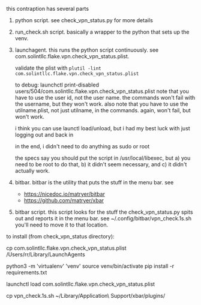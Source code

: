 this contraption has several parts

1. python script. see check_vpn_status.py for more details
2. run_check.sh script. basically a wrapper to the python that sets up the venv.
3. launchagent. this runs the python script continuously. see com.solintllc.flake.vpn.check_vpn_status.plist.

   validate the plist with `plutil -lint com.solintllc.flake.vpn.check_vpn_status.plist`

   to debug:
      launchctl print-disabled users/504/com.solintllc.flake.vpn.check_vpn_status.plist
      note that you have to use the user id, not the user name. the commands won't fail with the username, but they won't work.
      also note that you have to use the utilname.plist, not just utilname, in the commands. again, won't fail, but won't work.

   i think you can use launctl load/unload, but i had my best luck with just logging out and back in

   in the end, i didn't need to do anything as sudo or root

   the specs say you should put the script in /usr/local/libexec, but a) you need to be root to do that, b) it didn't seem necessary,
   and c) it didn't actually work.

4. bitbar. bitbar is the utility that puts the stuff in the menu bar. see
   - https://nicedoc.io/matryer/bitbar
   - https://github.com/matryer/xbar

5. bitbar script. this script looks for the stuff the check_vpn_status.py spits out and reports it in the menu bar. see ~/.config/bitbar/vpn_check.1s.sh
   you'll need to move it to that location.





to install (from check_vpn_status directory):

cp com.solintllc.flake.vpn.check_vpn_status.plist /Users/rr/Library/LaunchAgents

python3 -m 'virtualenv' 'venv'
source venv/bin/activate
pip install -r requirements.txt

launchctl load com.solintllc.flake.vpn.check_vpn_status.plist

cp vpn_check.1s.sh ~/Library/Application\ Support/xbar/plugins/
